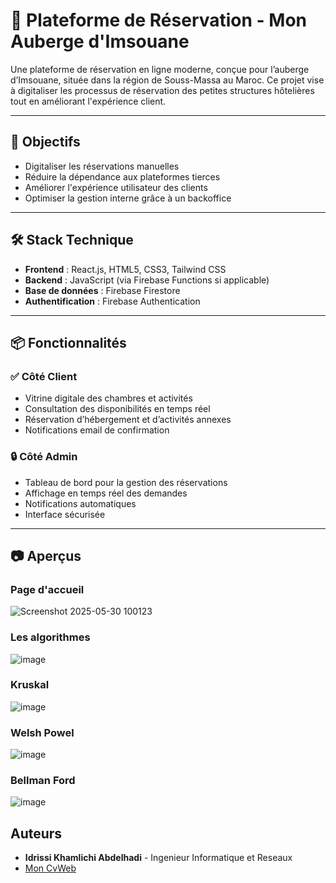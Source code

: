# 🌊 Plateforme de Réservation - Mon Auberge d'Imsouane

Une plateforme de réservation en ligne moderne, conçue pour l’auberge d’Imsouane, située dans la région de Souss-Massa au Maroc. Ce projet vise à digitaliser les processus de réservation des petites structures hôtelières tout en améliorant l'expérience client.

---

## 🚀 Objectifs

- Digitaliser les réservations manuelles
- Réduire la dépendance aux plateformes tierces
- Améliorer l'expérience utilisateur des clients
- Optimiser la gestion interne grâce à un backoffice

---

## 🛠️ Stack Technique

- **Frontend** : React.js, HTML5, CSS3, Tailwind CSS  
- **Backend** : JavaScript (via Firebase Functions si applicable)  
- **Base de données** : Firebase Firestore  
- **Authentification** : Firebase Authentication  

---

## 📦 Fonctionnalités

### ✅ Côté Client
- Vitrine digitale des chambres et activités
- Consultation des disponibilités en temps réel
- Réservation d’hébergement et d’activités annexes
- Notifications email de confirmation

### 🔒 Côté Admin
- Tableau de bord pour la gestion des réservations
- Affichage en temps réel des demandes
- Notifications automatiques
- Interface sécurisée

---

## 📷 Aperçus


### Page d'accueil 
![Screenshot 2025-05-30 100123](https://github.com/user-attachments/assets/d82cfab0-de29-49cc-9ba4-cacd5667923c)
### Les algorithmes 
![image](https://github.com/user-attachments/assets/12f307c7-1ec0-47fa-b864-62a79413a909)
### Kruskal 
![image](https://github.com/user-attachments/assets/2651f13e-9373-42e6-ac85-e3d8a34b09f0)
### Welsh Powel
![image](https://github.com/user-attachments/assets/0c21c0f2-5106-4ed9-9076-71485152defd)
### Bellman Ford
![image](https://github.com/user-attachments/assets/115757c5-b463-4b4f-bfad-9496d130bb73)

  
## Auteurs

- **Idrissi Khamlichi Abdelhadi** - Ingenieur Informatique et Reseaux
-   [Mon CvWeb](https://ik-abdou.vercel.app/)



